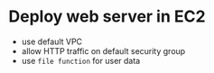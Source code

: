 # Deploy web server in EC2

- use default VPC
- allow HTTP traffic on default security group
- use `file function` for user data

